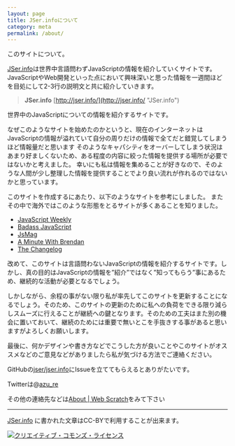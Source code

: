 ```yaml
---
layout: page
title: JSer.infoについて
category: meta
permalink: /about/
---
```


このサイトについて。

[JSer.info](http://jser.info/ "JSer.info")は世界中言語問わずJavaScriptの情報を紹介していくサイトです。
JavaScriptやWeb開発といった点において興味深いと思った情報を一週間ほどを目処にして2-3行の説明文と共に紹介していきます。

> **JSer.info**
> [http://jser.info/](http://jser.info/ "JSer.info")

世界中のJavaScriptについての情報を紹介するサイトです。


なぜこのようなサイトを始めたのかというと、現在のインターネットは
JavaScriptの情報が溢れていて自分の周りだけの情報で全てだと錯覚してしまうほど情報量だと思います
そのようなキャパシティをオーバーしてしまう状況はあまり好ましくないため、ある程度の内容に絞った情報を提供する場所が必要ではないかと考えました。
幸いにも私は情報を集めることが好きなので、そのような人間が少し整理した情報を提供することでより良い流れが作れるのではないかと思っています。

このサイトを作成するにあたり、以下のようなサイトを参考にしました。
またその中で海外ではこのような形態をとるサイトが多くあることを知りました。

-   [JavaScript Weekly](http://javascriptweekly.com/)
-   [Badass JavaScript](http://badassjs.com/)
-   [JsMag](http://www.jsmag.com/)
-   [A Minute With Brendan](http://www.aminutewithbrendan.com/)
-   [The Changelog](http://thechangelog.com/)

改めて、このサイトは言語問わないJavaScriptの情報を紹介するサイトです。しかし、真の目的はJavaScriptの情報を”紹介”ではなく”知ってもらう”事にあるため、継続的な活動が必要となるでしょう。

しかしながら、余程の事がない限り私が率先してこのサイトを更新することになるでしょう。そのため、このサイトの更新のために私への負荷をできる限り減らしスムーズに行えることが継続への鍵となります。そのための工夫はまた別の機会に置いておいて、継続のためには重要で無いとこを手抜きする事があると思いますがよろしくお願いします。

最後に、何かデザインや書き方などでこうした方が良いことやこのサイトがオススメなどのご意見などがありましたら私が気づける方法でご連絡ください。

GitHubの[jser/jser.info](https://github.com/jser/jser.info "azu/jser.info")にIssueを立ててもらえるとありがたいです。

Twitterは@[azu_re](https://twitter.com/azu_re "azu_re")

その他の連絡先などは[About \| Web Scratch](http://efcl.info/about/ "About \| Web Scratch")をみて下さい

* * * * *

[JSer.info](http://jser.info/ "JSer.info")
に書かれた文章はCC-BYで利用することが出来ます。

[![クリエイティブ・コモンズ・ライセンス](https://licensebuttons.net/l/by/4.0/88x31.png)](http://creativecommons.org/licenses/by/4.0/)
